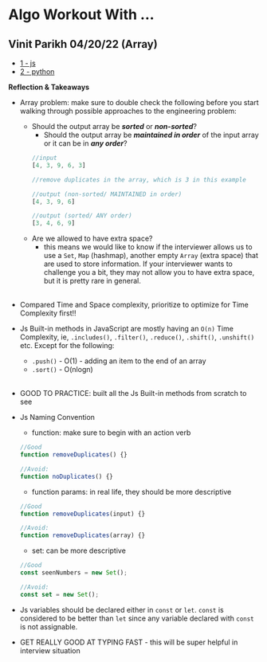 # Algo Workout With ...

## Vinit Parikh 04/20/22 (Array)
 - [1 - js](https://github.com/ngl4/formation_journey/blob/main/AlgoWorkout/Vinit/04-20-22(1).js)
 - [2 - python](https://github.com/ngl4/formation_journey/blob/main/AlgoWorkout/Vinit/04-20-22(2).py)

**Reflection & Takeaways**

- Array problem: make sure to double check the following before you start walking through possible approaches to the engineering problem: 
    - Should the output array be **_sorted_** or **_non-sorted_**? 
        - Should the output array be **_maintained in order_** of the input array or it can be in **_any order_**? 
        ```js
        //input 
        [4, 3, 9, 6, 3]
        
        //remove duplicates in the array, which is 3 in this example

        //output (non-sorted/ MAINTAINED in order)
        [4, 3, 9, 6]

        //output (sorted/ ANY order)
        [3, 4, 6, 9]
        ```
    - Are we allowed to have extra space? 
        - this means we would like to know if the interviewer allows us to use a `Set`, `Map` (hashmap), another empty `Array` (extra space) that are used to store information. If your interviewer wants to challenge you a bit, they may not allow you to have extra space, but it is pretty rare in general. <br /><br />

- Compared Time and Space complexity, prioritize to optimize for Time Complexity first!!

- Js Built-in methods in JavaScript are mostly having an `O(n)` Time Complexity, ie, `.includes()`, `.filter()`, `.reduce()`, `.shift()`, `.unshift()` etc. Except for the following: 
    - `.push()` - O(1) - adding an item to the end of an array 
    - `.sort()` - O(nlogn) 
<br /><br />
- GOOD TO PRACTICE: built all the Js Built-in methods from scratch to see 

- Js Naming Convention 
    - function: make sure to begin with an action verb
    ```js
    //Good 
    function removeDuplicates() {}

    //Avoid:
    function noDuplicates() {}
    ```
    - function params: in real life, they should be more descriptive 
    ```js
    //Good 
    function removeDuplicates(input) {}

    //Avoid: 
    function removeDuplicates(array) {}
    ```
    - set: can be more descriptive
    ```js
    //Good 
    const seenNumbers = new Set();

    //Avoid:
    const set = new Set();
    ```

- Js variables should be declared either in `const` or `let`. `const` is considered to be better than `let` since any variable declared with `const` is not assignable. 

- GET REALLY GOOD AT TYPING FAST - this will be super helpful in interview situation

<!-- 

- []()

**Reflection & Takeaways**

 -->